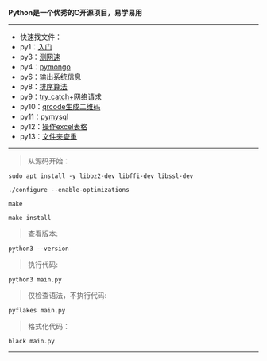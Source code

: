 **Python是一个优秀的C开源项目，易学易用**
*****
- 快速找文件：
- py1：[入门](https://github.com/foreverlz1111/mymy_python/blob/master/py1/py1.py)
- py3：[测网速](https://github.com/foreverlz1111/mymy_python/blob/master/py3/main.py)
- py4：[pymongo](https://github.com/foreverlz1111/mymy_python/blob/master/py4/main.py)
- py6：[输出系统信息](https://github.com/foreverlz1111/mymy_python/blob/master/py6/main.py)
- py8：[排序算法](https://github.com/foreverlz1111/mymy_python/blob/master/py8/main.py)
- py9：[try_catch+网络请求](https://github.com/foreverlz1111/mymy_python/blob/master/py9/main.py)
- py10：[qrcode生成二维码](https://github.com/foreverlz1111/mymy_python/blob/master/py10/main.py)
- py11：[pymysql](https://github.com/foreverlz1111/project_c/blob/main/city.py)
- py12：[操作excel表格](https://github.com/foreverlz1111/mymy_python/tree/master/py12)
- py13：[文件夹查重](https://github.com/foreverlz1111/mymy_python/tree/master/py13)
*****
> 从源码开始：

   ```
   sudo apt install -y libbz2-dev libffi-dev libssl-dev
   ```

   ```
   ./configure --enable-optimizations
   ```

   ```
   make
   ```

   ```
   make install
   ```

> 查看版本:

   ```
   python3 --version
   ```

> 执行代码:

   ```
   python3 main.py
   ```

> 仅检查语法，不执行代码:

   ```
   pyflakes main.py
   ```
   
> 格式化代码：

   ```
   black main.py
   ```
	
*****
